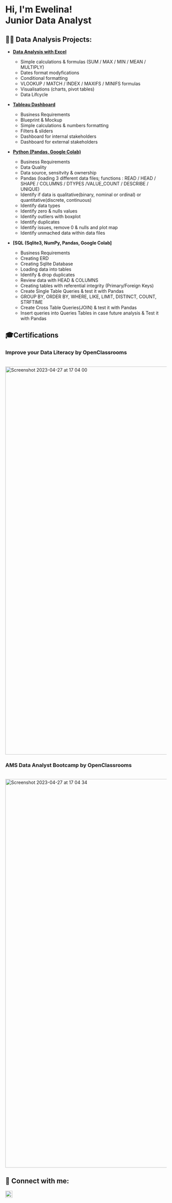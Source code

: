 <h1>Hi, I'm Ewelina! <br/><a>Junior Data Analyst</a></h1>

<h2>👨‍💻 Data Analysis Projects:</h2>

- <b>[Data Analysis with Excel](https://github.com/EwelinaSwiderska/DataAnalysisWithExcel)</b>

  - Simple calculations & formulas (SUM / MAX / MIN / MEAN / MULTIPLY)
  - Dates format modyfications
  - Conditional formatting 
  - VLOOKUP / MATCH / INDEX / MAXIFS / MINIFS formulas
  - Visualisations (charts, pivot tables)
  - Data Lifcycle
  
- <b>[Tableau Dashboard](https://github.com/EwelinaSwiderska/DataAnalysisWithTableau)</b>

  - Business Requirements
  - Blueprint & Mockup
  - Simple calculations & numbers formatting
  - Filters & sliders
  - Dashboard for internal stakeholders
  - Dashboard for external stakeholders
  
- <b>[Python (Pandas, Google Colab)](https://github.com/EwelinaSwiderska/DataAnalysisWithPython)</b>

  - Business Requirements
  - Data Quality
  - Data source, sensitvity & ownership
  - Pandas (loading 3 different data files; functions : READ / HEAD / SHAPE / COLUMNS / DTYPES /VALUE_COUNT / DESCRIBE / UNIQUE)
  - Identify if data is qualitative(binary, nominal or ordinal) or quantitative(discrete, continuous)
  - Identify data types
  - Identify zero & nulls values
  - Identify outliers with boxplot
  - Identify duplicates
  - Identify issues, remove 0 & nulls and plot map 
  - Identify unmached data within data files
  
- <b>[SQL (Sqlite3, NumPy, Pandas, Google Colab]</b>

  - Business Requirements
  - Creating ERD
  - Creating Sqlite Database
  - Loading data into tables
  - Identify & drop duplicates
  - Review data with HEAD & COLUMNS
  - Creating tables with referential integrity (Primary/Foreign Keys)
  - Create Single Table Queries &  test it with Pandas
  - GROUP BY, ORDER BY, WHERE, LIKE, LIMIT, DISTINCT, COUNT, STRFTIME
  - Create Cross Table Queries(JOIN) & test it with Pandas
  - Insert queries into Queries Tables in case future analysis & Test it with Pandas

<h2>🎓Certifications</h2>

<b><h3>Improve your Data Literacy by OpenClassrooms</b></h3><br><img width="1206" alt="Screenshot 2023-04-27 at 17 04 00" src="https://user-images.githubusercontent.com/129959595/234921012-576d6fd1-c031-49ae-a05d-8e1f3a43b359.png"></br>
<b><h3>AMS Data Analyst Bootcamp by OpenClassrooms</b></h3><br>
<img width="1208" alt="Screenshot 2023-04-27 at 17 04 34" src="https://user-images.githubusercontent.com/129959595/234921064-be184f74-a8ad-4bfe-aab2-98b801de5e0f.png"></br>

<h2> 🤳 Connect with me:</h2>

[<img align="left" alt="EwelinaSwiderska | LinkedIn" width="22px" src="https://cdn.jsdelivr.net/npm/simple-icons@v3/icons/linkedin.svg" />][linkedin]

[linkedin]: https://linkedin.com/in/ewelinaswiderska

<!--
**joshmadakor1/joshmadakor1** is a ✨ _special_ ✨ repository because its `README.md` (this file) appears on your GitHub profile.

Here are some ideas to get you started:

- 🔭 I’m currently working on ...
- 🌱 I’m currently learning ...
- 👯 I’m looking to collaborate on ...
- 🤔 I’m looking for help with ...
- 💬 Ask me about ...
- 📫 How to reach me: ...
- 😄 Pronouns: ...
- ⚡ Fun fact: ...
-->
